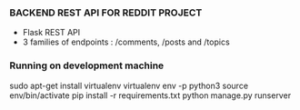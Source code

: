 ### BACKEND REST API FOR REDDIT PROJECT

* Flask REST API
* 3 families of endpoints : /comments, /posts and /topics

### Running on development machine

sudo apt-get install virtualenv
virtualenv env -p python3
source env/bin/activate
pip install -r requirements.txt
python manage.py runserver
